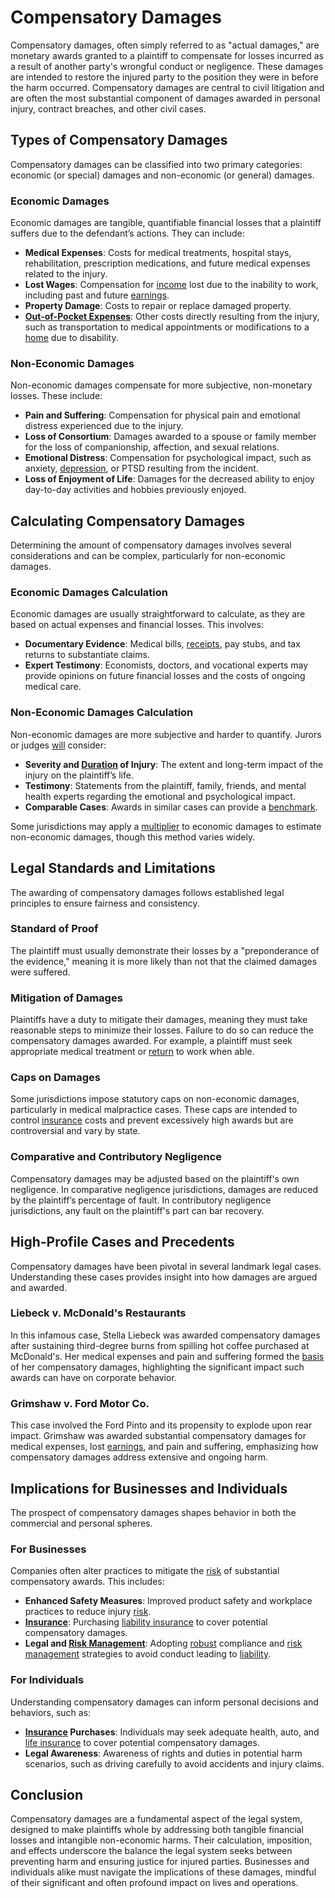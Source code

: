# Compensatory Damages

Compensatory damages, often simply referred to as "actual damages," are monetary awards granted to a plaintiff to compensate for losses incurred as a result of another party's wrongful conduct or negligence. These damages are intended to restore the injured party to the position they were in before the harm occurred. Compensatory damages are central to civil litigation and are often the most substantial component of damages awarded in personal injury, contract breaches, and other civil cases.

## Types of Compensatory Damages

Compensatory damages can be classified into two primary categories: economic (or special) damages and non-economic (or general) damages.

### Economic Damages

Economic damages are tangible, quantifiable financial losses that a plaintiff suffers due to the defendant’s actions. They can include:

- **Medical Expenses**: Costs for medical treatments, hospital stays, rehabilitation, prescription medications, and future medical expenses related to the injury.
- **Lost Wages**: Compensation for [income](../i/income.md) lost due to the inability to work, including past and future [earnings](../e/earnings.md).
- **Property Damage**: Costs to repair or replace damaged property.
- **[Out-of-Pocket Expenses](../o/out-of-pocket_expenses.md)**: Other costs directly resulting from the injury, such as transportation to medical appointments or modifications to a [home](../h/home.md) due to disability.

### Non-Economic Damages

Non-economic damages compensate for more subjective, non-monetary losses. These include:

- **Pain and Suffering**: Compensation for physical pain and emotional distress experienced due to the injury.
- **Loss of Consortium**: Damages awarded to a spouse or family member for the loss of companionship, affection, and sexual relations.
- **Emotional Distress**: Compensation for psychological impact, such as anxiety, [depression](../d/depression.md), or PTSD resulting from the incident.
- **Loss of Enjoyment of Life**: Damages for the decreased ability to enjoy day-to-day activities and hobbies previously enjoyed.

## Calculating Compensatory Damages

Determining the amount of compensatory damages involves several considerations and can be complex, particularly for non-economic damages.

### Economic Damages Calculation

Economic damages are usually straightforward to calculate, as they are based on actual expenses and financial losses. This involves:

- **Documentary Evidence**: Medical bills, [receipts](../r/receipt.md), pay stubs, and tax returns to substantiate claims.
- **Expert Testimony**: Economists, doctors, and vocational experts may provide opinions on future financial losses and the costs of ongoing medical care.

### Non-Economic Damages Calculation

Non-economic damages are more subjective and harder to quantify. Jurors or judges [will](../w/will.md) consider:

- **Severity and [Duration](../d/duration.md) of Injury**: The extent and long-term impact of the injury on the plaintiff’s life.
- **Testimony**: Statements from the plaintiff, family, friends, and mental health experts regarding the emotional and psychological impact.
- **Comparable Cases**: Awards in similar cases can provide a [benchmark](../b/benchmark.md).

Some jurisdictions may apply a [multiplier](../m/multiplier.md) to economic damages to estimate non-economic damages, though this method varies widely.

## Legal Standards and Limitations

The awarding of compensatory damages follows established legal principles to ensure fairness and consistency.

### Standard of Proof

The plaintiff must usually demonstrate their losses by a "preponderance of the evidence," meaning it is more likely than not that the claimed damages were suffered.

### Mitigation of Damages

Plaintiffs have a duty to mitigate their damages, meaning they must take reasonable steps to minimize their losses. Failure to do so can reduce the compensatory damages awarded. For example, a plaintiff must seek appropriate medical treatment or [return](../r/return.md) to work when able.

### Caps on Damages

Some jurisdictions impose statutory caps on non-economic damages, particularly in medical malpractice cases. These caps are intended to control [insurance](../i/insurance.md) costs and prevent excessively high awards but are controversial and vary by state.

### Comparative and Contributory Negligence

Compensatory damages may be adjusted based on the plaintiff's own negligence. In comparative negligence jurisdictions, damages are reduced by the plaintiff’s percentage of fault. In contributory negligence jurisdictions, any fault on the plaintiff's part can bar recovery.

## High-Profile Cases and Precedents

Compensatory damages have been pivotal in several landmark legal cases. Understanding these cases provides insight into how damages are argued and awarded.

### Liebeck v. McDonald's Restaurants

In this infamous case, Stella Liebeck was awarded compensatory damages after sustaining third-degree burns from spilling hot coffee purchased at McDonald's. Her medical expenses and pain and suffering formed the [basis](../b/basis.md) of her compensatory damages, highlighting the significant impact such awards can have on corporate behavior.

### Grimshaw v. Ford Motor Co.

This case involved the Ford Pinto and its propensity to explode upon rear impact. Grimshaw was awarded substantial compensatory damages for medical expenses, lost [earnings](../e/earnings.md), and pain and suffering, emphasizing how compensatory damages address extensive and ongoing harm.

## Implications for Businesses and Individuals

The prospect of compensatory damages shapes behavior in both the commercial and personal spheres.

### For Businesses

Companies often alter practices to mitigate the [risk](../r/risk.md) of substantial compensatory awards. This includes:

- **Enhanced Safety Measures**: Improved product safety and workplace practices to reduce injury [risk](../r/risk.md).
- **[Insurance](../i/insurance.md)**: Purchasing [liability insurance](../l/liability_insurance.md) to cover potential compensatory damages.
- **Legal and [Risk Management](../r/risk_management.md)**: Adopting [robust](../r/robust.md) compliance and [risk management](../r/risk_management.md) strategies to avoid conduct leading to [liability](../l/liability.md).

### For Individuals

Understanding compensatory damages can inform personal decisions and behaviors, such as:

- **[Insurance](../i/insurance.md) Purchases**: Individuals may seek adequate health, auto, and [life insurance](../l/life_insurance.md) to cover potential compensatory damages.
- **Legal Awareness**: Awareness of rights and duties in potential harm scenarios, such as driving carefully to avoid accidents and injury claims.

## Conclusion

Compensatory damages are a fundamental aspect of the legal system, designed to make plaintiffs whole by addressing both tangible financial losses and intangible non-economic harms. Their calculation, imposition, and effects underscore the balance the legal system seeks between preventing harm and ensuring justice for injured parties. Businesses and individuals alike must navigate the implications of these damages, mindful of their significant and often profound impact on lives and operations.